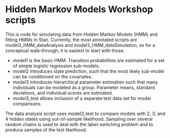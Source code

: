 # Hidden Markov Models Workshop scripts
This is code for simulating data from Hidden Markov Models (HMM) and fitting HMMs in Stan.
Currently, the most annotated scripts are model3_HMM_dataAnalysis and model3_HMM_dataSimulation, so for a conceptual walk-through, it is easiest to start with those. 

- model1 is the basic HMM. Transition probabilities are estimated for a set of simple logistic regression sub-models.
- model2 introduces state prediction, such that the most likely sub-model can be conditioned on the covariates.
- model3 introduces hierarchical parameter estimation such that many individuals can be modeled as a group. Parameter means, standard deviations, and individual scores are estimated.
- model3_test allows inclusion of a separate test data set for model comparisons.

The data analysis script uses model3_test to compare models with 2, 3, and 4 hidden states using out-of-sample likelihood.
Sampling over several random chains is used to deal with the label-switching problem and to produce samples of the test likelihood.
